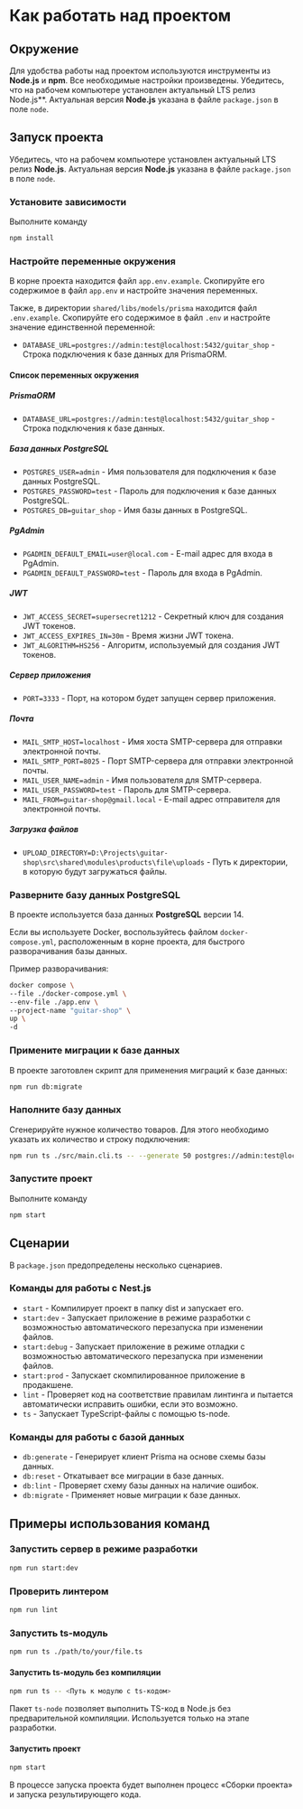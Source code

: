 # Как работать над проектом

## Окружение

Для удобства работы над проектом используются инструменты из **Node.js** и **npm**. Все необходимые настройки произведены. Убедитесь, что на рабочем компьютере установлен актуальный LTS релиз Node.js**. Актуальная версия **Node.js** указана в файле `package.json` в поле `node`.

## Запуск проекта

Убедитесь, что на рабочем компьютере установлен актуальный LTS релиз **Node.js**. Актуальная версия **Node.js** указана в файле `package.json` в поле `node`.

### Установите зависимости

Выполните команду

```bash
npm install
```

### Настройте переменные окружения

В корне проекта находится файл `app.env.example`. Скопируйте его содержимое в файл `app.env` и настройте значения переменных.

Также, в директории `shared/libs/models/prisma` находится файл `.env.example`. Скопируйте его содержимое в файл `.env` и настройте значение единственной переменной:

- `DATABASE_URL=postgres://admin:test@localhost:5432/guitar_shop` - Строка подключения к базе данных для PrismaORM.

#### Список переменных окружения

##### PrismaORM

- `DATABASE_URL=postgres://admin:test@localhost:5432/guitar_shop` - Строка подключения к базе данных.

##### База данных PostgreSQL

- `POSTGRES_USER=admin` - Имя пользователя для подключения к базе данных PostgreSQL.
- `POSTGRES_PASSWORD=test` - Пароль для подключения к базе данных PostgreSQL.
- `POSTGRES_DB=guitar_shop` - Имя базы данных в PostgreSQL.

##### PgAdmin

- `PGADMIN_DEFAULT_EMAIL=user@local.com` - E-mail адрес для входа в PgAdmin.
- `PGADMIN_DEFAULT_PASSWORD=test` - Пароль для входа в PgAdmin.

##### JWT

- `JWT_ACCESS_SECRET=supersecret1212` - Секретный ключ для создания JWT токенов.
- `JWT_ACCESS_EXPIRES_IN=30m` - Время жизни JWT токена.
- `JWT_ALGORITHM=HS256` - Алгоритм, используемый для создания JWT токенов.

##### Сервер приложения

- `PORT=3333` - Порт, на котором будет запущен сервер приложения.

##### Почта

- `MAIL_SMTP_HOST=localhost` - Имя хоста SMTP-сервера для отправки электронной почты.
- `MAIL_SMTP_PORT=8025` - Порт SMTP-сервера для отправки электронной почты.
- `MAIL_USER_NAME=admin` - Имя пользователя для SMTP-сервера.
- `MAIL_USER_PASSWORD=test` - Пароль для SMTP-сервера.
- `MAIL_FROM=guitar-shop@gmail.local` - E-mail адрес отправителя для электронной почты.

##### Загрузка файлов

- `UPLOAD_DIRECTORY=D:\Projects\guitar-shop\src\shared\modules\products\file\uploads` - Путь к директории, в которую будут загружаться файлы.

### Разверните базу данных PostgreSQL

В проекте используется база данных **PostgreSQL** версии 14.

Если вы используете Docker, воспользуйтесь файлом `docker-compose.yml`, расположенным в корне проекта, для быстрого разворачивания базы данных.

Пример разворачивания:

```bash
docker compose \
--file ./docker-compose.yml \
--env-file ./app.env \
--project-name "guitar-shop" \
up \
-d
```

### Примените миграции к базе данных

В проекте заготовлен скрипт для применения миграций к базе данных:

```bash
npm run db:migrate
```

### Наполните базу данных

Сгенерируйте нужное количество товаров. Для этого необходимо указать их количество и строку подключения:

```bash
npm run ts ./src/main.cli.ts -- --generate 50 postgres://admin:test@localhost:5432/guitar_shop                                                                                                                                                                                                                                       
```

### Запустите проект

Выполните команду

```bash
npm start
```

## Сценарии

В `package.json` предопределены несколько сценариев.

### Команды для работы с Nest.js
- `start` - Компилирует проект в папку dist и запускает его.
- `start:dev` - Запускает приложение в режиме разработки с возможностью автоматического перезапуска при изменении файлов.
- `start:debug` - Запускает приложение в режиме отладки с возможностью автоматического перезапуска при изменении файлов.
- `start:prod` - Запускает скомпилированное приложение в продакшене.
- `lint` - Проверяет код на соответствие правилам линтинга и пытается автоматически исправить ошибки, если это возможно.
- `ts` - Запускает TypeScript-файлы с помощью ts-node.

### Команды для работы с базой данных

- `db:generate` - Генерирует клиент Prisma на основе схемы базы данных.
- `db:reset` - Откатывает все миграции в базе данных.
- `db:lint` - Проверяет схему базы данных на наличие ошибок.
- `db:migrate` - Применяет новые миграции к базе данных.

## Примеры использования команд

### Запустить сервер в режиме разработки

```bash
npm run start:dev
```

### Проверить линтером

```bash
npm run lint
```

### Запустить ts-модуль

```bash
npm run ts ./path/to/your/file.ts
```

#### Запустить ts-модуль без компиляции

```bash
npm run ts -- <Путь к модулю с ts-кодом>
```

Пакет `ts-node` позволяет выполнить TS-код в Node.js без предварительной компиляции. Используется только на этапе разработки.

#### Запустить проект

```bash
npm start
```

В процессе запуска проекта будет выполнен процесс «Сборки проекта» и запуска результирующего кода.
